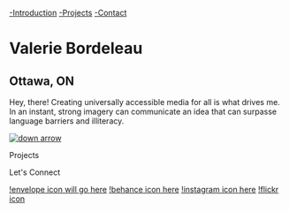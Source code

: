 [-Introduction](http://valeriebordeleau.ca/#intro)
[-Projects](http://valeriebordeleau.ca/#projects)
[-Contact](http://valeriebordeleau.ca/#projects)

# Valerie Bordeleau
## Ottawa, ON

Hey, there! Creating universally accessible media for all is what drives me.  In an instant, strong imagery can communicate an idea that can surpasse language barriers and illiteracy. 

[![down arrow](images/downarrow.svg)](http://valeriebordeleau.ca/#main)

Projects


Let's Connect

[!envelope icon will go here](mailto:heythere@valeriebordeleau.ca)
[!behance icon here](http://behance.com/username)
[!instagram icon here](http://instagram.com/username)
[!flickr icon](http://flickr.com/username)